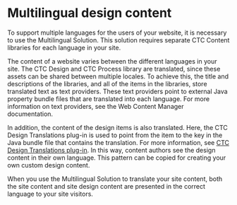 # Multilingual design content

To support multiple languages for the users of your website, it is necessary to use the Multilingual Solution. This solution requires separate CTC Content libraries for each language in your site.

The content of a website varies between the different languages in your site. The CTC Design and CTC Process library are translated, since these assets can be shared between multiple locales. To achieve this, the title and descriptions of the libraries, and all of the items in the libraries, store translated text as text providers. These text providers point to external Java property bundle files that are translated into each language. For more information on text providers, see the Web Content Manager documentation.

In addition, the content of the design items is also translated. Here, the CTC Design Translations plug-in is used to point from the item to the key in the Java bundle file that contains the translation. For more information, see [CTC Design Translations plug-in](ctc_arch_plugins_trans.md). In this way, content authors see the design content in their own language. This pattern can be copied for creating your own custom design content.

When you use the Multilingual Solution to translate your site content, both the site content and site design content are presented in the correct language to your site visitors.


